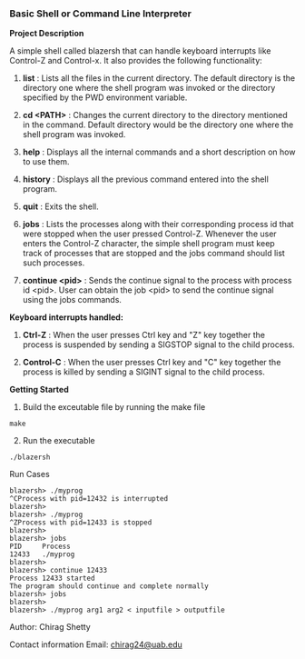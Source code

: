 ### Basic Shell or Command Line Interpreter

**Project Description**

A simple shell called blazersh that can handle keyboard interrupts like Control-Z and Control-x. It also  provides the following functionality:



1) **list** : Lists all the files in the current directory.
The default directory is the directory one where the shell
program was invoked or the directory specified by the PWD environment variable.

2) **cd \<PATH>** : Changes the current directory to the directory mentioned in the command. Default directory would be the directory one where the shell program was invoked.

3) **help** : Displays all the internal commands and a short description on how to use them.

4) **history** : Displays all the previous command entered into the shell program.

5) **quit** : Exits the shell.

6) **jobs** : Lists the processes along with their corresponding process id that were stopped when the user pressed Control-Z. Whenever the user enters the Control-Z character, the simple shell program must keep track of processes that are stopped and the jobs command should list such processes.

7) **continue \<pid>** : Sends the continue signal to the process with process id \<pid>. User can obtain the job \<pid> to send the continue signal using the jobs commands.

**Keyboard interrupts handled:**   

1) **Ctrl-Z** : When the user presses Ctrl key and "Z" key together the process is suspended by sending a SIGSTOP signal to the child process.

2) **Control-C** : When the user presses Ctrl key and "C" key together the process is killed by sending a SIGINT signal to the child process.  

**Getting Started**

1) Build the exceutable file by running the make file
```
make
```
2) Run the executable
```
./blazersh
```   

Run Cases

```
blazersh> ./myprog
^CProcess with pid=12432 is interrupted
blazersh>
blazersh> ./myprog
^ZProcess with pid=12433 is stopped
blazersh>
blazersh> jobs
PID     Process
12433   ./myprog
blazersh>
blazersh> continue 12433
Process 12433 started
The program should continue and complete normally
blazersh> jobs
blazersh>
blazersh> ./myprog arg1 arg2 < inputfile > outputfile
```

Author: Chirag Shetty

Contact information
Email: chirag24@uab.edu
